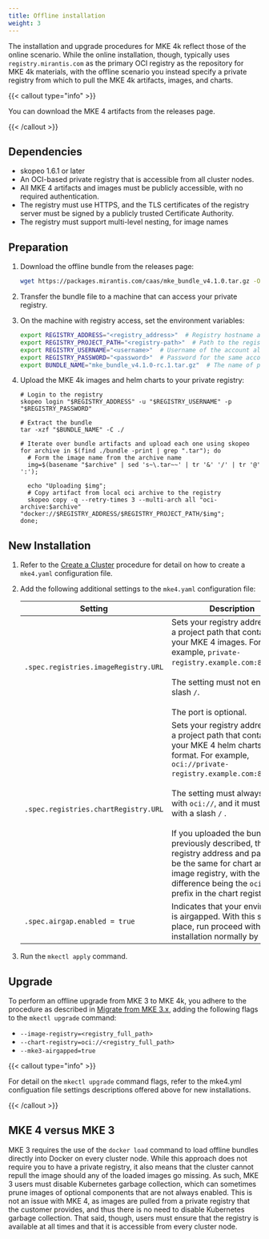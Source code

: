 ```yaml
---
title: Offline installation
weight: 3
---
```


The installation and upgrade procedures for MKE 4k reflect those of the online
scenario. While the online installation, though, typically uses
`registry.mirantis.com` as the primary OCI registry as the repository for MKE
 4k materials, with the offline scenario you instead specify a private
registry from which to pull the MKE 4k artifacts, images, and charts.

{{< callout type="info" >}}

You can download the MKE 4 artifacts from the releases page.

{{< /callout >}}

## Dependencies ##

- skopeo 1.6.1 or later
- An OCI-based private registry that is accessible from all cluster nodes.
- All MKE 4 artifacts and images must be publicly accessible, with no required authentication.
- The registry must use HTTPS, and the TLS certificates of the registry server
must be signed by a publicly trusted Certificate Authority.
- The registry must support multi-level nesting, for image names

## Preparation ##

1. Download the offline bundle from the releases page:

   ```bash
   wget https://packages.mirantis.com/caas/mke_bundle_v4.1.0.tar.gz -O mke_bundle_v4.1.0.tar.gz
   ```

2. Transfer the bundle file to a machine that can access your private registry.

3. On the machine with registry access, set the environment variables:

   ```bash
   export REGISTRY_ADDRESS="<registry_address>"  # Registry hostname and optionally port, e.g. "private-registry.example.com:8080". Must NOT end with a slash '/'
   export REGISTRY_PROJECT_PATH="<registry-path>"  # Path to the registry project that will store all MKE 4 artifacts. Must NOT end with a slash '/'. E.g. "mke". Registry address and path should make the full registry path. With the examples above, the full path will be REGISTRY_ADDRESS + "/" + REGISTRY_PROJECT_PATH == "private-registry.example.com:8080/mke"
   export REGISTRY_USERNAME="<username>"  # Username of the account allowed to push
   export REGISTRY_PASSWORD="<password>"  # Password for the same account
   export BUNDLE_NAME="mke_bundle_v4.1.0-rc.1.tar.gz"  # The name of previously downloaded bundle file. The file must be located in the same directory where you run the preparation steps
   ```

4. Upload the MKE 4k images and helm charts to your private registry:

   ```
   # Login to the registry
   skopeo login "$REGISTRY_ADDRESS" -u "$REGISTRY_USERNAME" -p "$REGISTRY_PASSWORD"

   # Extract the bundle
   tar -xzf "$BUNDLE_NAME" -C ./

   # Iterate over bundle artifacts and upload each one using skopeo
   for archive in $(find ./bundle -print | grep ".tar"); do
     # Form the image name from the archive name
     img=$(basename "$archive" | sed 's~\.tar~~' | tr '&' '/' | tr '@' ':');

     echo "Uploading $img";
     # Copy artifact from local oci archive to the registry
     skopeo copy -q --retry-times 3 --multi-arch all "oci-archive:$archive" "docker://$REGISTRY_ADDRESS/$REGISTRY_PROJECT_PATH/$img";
   done;
   ```

## New Installation ##

1. Refer to the [Create a Cluster](../create-cluster/#initialize-deployment) procedure for detail on
how to create a `mke4.yaml` configuration file.

2. Add the following additional settings to the `mke4.yaml` configuration file:

   | Setting                            | Description                                                                                                                                                                                                                                                                                                                                                                                                                                   |
   |------------------------------------|-----------------------------------------------------------------------------------------------------------------------------------------------------------------------------------------------------------------------------------------------------------------------------------------------------------------------------------------------------------------------------------------------------------------------------------------------|
   | `.spec.registries.imageRegistry.URL` | Sets your registry address with a project path that contains your MKE 4 images. For example, `private-registry.example.com:8080/mke`. <br><br>The setting must not end with a slash `/`.<br><br>The port is optional.                                                                                                                                                                                                                                                                   |
   | `.spec.registries.chartRegistry.URL` | Sets your registry address with a project path that contains your MKE 4 helm charts in OCI format. For example, `oci://private-registry.example.com:8080/mke`.<br><br>The setting must always start with  `oci://`, and it must not end with a slash `/` .<br><br>If you uploaded the bundle as previously described, the registry address and path will be the same for chart and image registry, with the only difference being the   `oci://` prefix in the chart registry URL. |
   | `.spec.airgap.enabled = true`        | Indicates that your environment is airgapped. With this setting in place, run proceed with the installation normally by running                                                                                                                                                                                                                                                                                                                         |


3. Run the `mkectl apply` command.

## Upgrade ##

To perform an offline upgrade from MKE 3 to MKE 4k, you adhere to the
procedure as described in [Migrate from MKE 3.x](../../migrate-from-mke-3),
adding the following flags to the `mkectl upgrade` command:

* `--image-registry=<registry_full_path>`
* `--chart-registry=oci://<registry_full_path>`
* `--mke3-airgapped=true`

{{< callout type="info" >}}

For detail on the `mkectl upgrade` command flags, refer to the mke4.yml
configuation file settings descriptions offered above for new installations.

{{< /callout >}}

## MKE 4 versus MKE 3 ##

MKE 3 requires the use of the `docker load` command to load offline bundles
directly into Docker on every cluster node. While this approach does not
require you to have a private registry, it also means that the cluster cannot
repull the image should any of the loaded images go missing. As such, MKE 3
users must disable Kubernetes garbage collection, which can sometimes prune
images of optional components that are not always enabled. This is not an issue
with MKE 4, as images are pulled from a private registry that the customer
provides, and thus there is no need to disable Kubernetes garbage collection.
That said, though, users must ensure that the registry is available at all
times and that it is accessible from every cluster node.